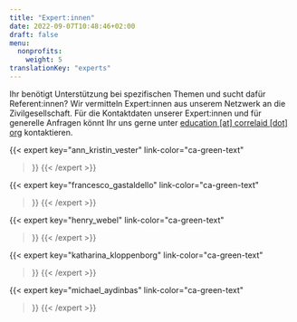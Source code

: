 ```yaml
---
title: "Expert:innen"
date: 2022-09-07T10:48:46+02:00
draft: false
menu:
  nonprofits:
    weight: 5
translationKey: "experts"
---
```



Ihr benötigt Unterstützung bei spezifischen Themen und sucht dafür Referent:innen? Wir vermitteln Expert:innen aus unserem Netzwerk an die Zivilgesellschaft. Für die Kontaktdaten unserer Expert:innen und für generelle Anfragen könnt Ihr uns gerne unter [education [at] correlaid [dot] org](mailto:education@correlaid.org) kontaktieren.

{{< expert
    key="ann_kristin_vester"
    link-color="ca-green-text"
>}}
{{< /expert >}}

{{< expert
    key="francesco_gastaldello"
    link-color="ca-green-text"
>}}
{{< /expert >}}

{{< expert
    key="henry_webel"
    link-color="ca-green-text"
>}}
{{< /expert >}}

{{< expert
    key="katharina_kloppenborg"
    link-color="ca-green-text"
>}}
{{< /expert >}}

{{< expert
    key="michael_aydinbas"
    link-color="ca-green-text"
>}}
{{< /expert >}}
